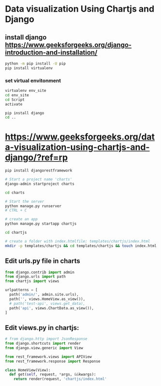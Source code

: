 # Data visualization Using Chartjs and Django

## install django https://www.geeksforgeeks.org/django-introduction-and-installation/
```bash
python -m pip install -U pip
pip install virtualenv
```
### set virtual envitonment
```bash
virtualenv env_site
cd env_site
cd Script 
activate
```

```bash
pip install django
cd ..

```
# https://www.geeksforgeeks.org/data-visualization-using-chartjs-and-django/?ref=rp


```bash
pip install djangorestframework
```
```bash
# Start a project name 'charts'
django-admin startproject charts

cd charts

# Start the server
python manage.py runserver
# CTRL + C

# create an app
python manage.py startapp chartjs

cd chartjs

# create a folder with index.htmlfile: templates/chartjs/index.html 
mkdir -p templates/chartjs && cd templates/chartjs && touch index.html

```

## Edit urls.py file in charts
```python
from django.contrib import admin
from django.urls import path
from chartjs import views

urlpatterns = [
  path('admin/', admin.site.urls),
  path('', views.HomeView.as_view()),
  # path('test-api', views.get_data),
  path('api', views.ChartData.as_view()),
]
```

## Edit views.py in chartjs:
```python
# from django.http import JsonResponse
from django.shortcuts import render
from django.view.generic import View

from rest_framework.views import APIView
from rest_framework.response import Response

class HomeView(View):
  def get(self, request, *args, &&kwargs):
    return render(request, 'chartjs/index.html'
```
